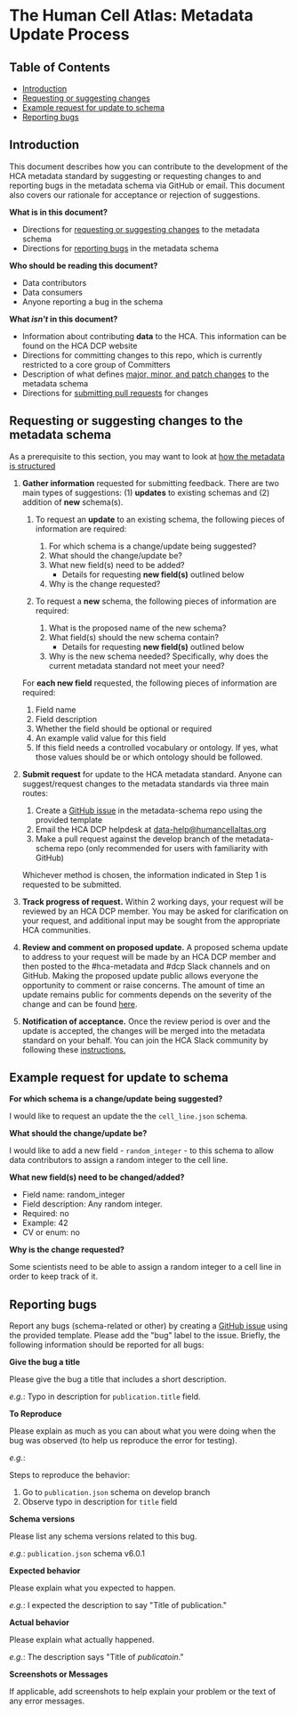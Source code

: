 # The Human Cell Atlas: Metadata Update Process

## Table of Contents
- [Introduction](#introduction)
- [Requesting or suggesting changes](#requesting-or-suggesting-changes-to-the-metadata-schema)
- [Example request for update to schema](#example-request-for-update-to-schema)
- [Reporting bugs](#reporting-bugs)

## Introduction

This document describes how you can contribute to the development of the HCA metadata standard by suggesting or requesting changes to and reporting bugs in the metadata schema via GitHub or email. This document also covers our rationale for acceptance or rejection of suggestions.

**What is in this document?**
 - Directions for [requesting or suggesting changes](#requesting-or-suggesting-changes-to-the-metadata-schema) to the metadata schema
 - Directions for [reporting bugs](#reporting-bugs) in the metadata schema

**Who should be reading this document?**
 - Data contributors
 - Data consumers
 - Anyone reporting a bug in the schema

**What *isn't* in this document?**
- Information about contributing **data** to the HCA. This information can be found on the HCA DCP website
- Directions for committing changes to this repo, which is currently restricted to a core group of Committers
- Description of what defines [major, minor, and patch changes](evolution.md#schema-versioning) to the metadata schema
- Directions for [submitting pull requests](committers.md) for changes

## Requesting or suggesting changes to the metadata schema

As a prerequisite to this section, you may want to look at [how the metadata is structured](structure.md)

1. **Gather information** requested for submitting feedback. There are two main types of suggestions: (1) **updates** to existing schemas and (2) addition of **new** schema(s).

    1. To request an **update** to an existing schema, the following pieces of information are required:

        1. For which schema is a change/update being suggested?
        1. What should the change/update be?
        1. What new field(s) need to be added?
            - Details for requesting **new field(s)** outlined below
        1. Why is the change requested?

    1. To request a **new** schema, the following pieces of information are required:

        1. What is the proposed name of the new schema?
        1. What field(s) should the new schema contain?
            - Details for requesting **new field(s)** outlined below
        1. Why is the new schema needed? Specifically, why does the current metadata standard not meet your need?
    
    For **each new field** requested, the following pieces of information are required:
    
    1. Field name
    1. Field description
    1. Whether the field should be optional or required
    1. An example valid value for this field
    1. If this field needs a controlled vocabulary or ontology. If yes, what those values should be or which ontology should be followed.
    
1. **Submit request** for update to the HCA metadata standard. Anyone can suggest/request changes to the metadata standards via three main routes:

    1. Create a [GitHub issue](https://github.com/HumanCellAtlas/metadata-schema/issues/new?template=schema_update.md) in the metadata-schema repo using the provided template
    1. Email the HCA DCP helpdesk at [data-help@humancellaltas.org](mailto:data-help@humancellaltas.org)
    1. Make a pull request against the develop branch of the metadata-schema repo (only recommended for users with familiarity with GitHub)
    
    Whichever method is chosen, the information indicated in Step 1 is requested to be submitted.

1. **Track progress of request.** Within 2 working days, your request will be reviewed by an HCA DCP member. You may be asked for clarification on your request, and additional input may be sought from the appropriate HCA communities.

1. **Review and comment on proposed update.** A proposed schema update to address to your request will be made by an HCA DCP member and then posted to the #hca-metadata and #dcp Slack channels and on GitHub. Making the proposed update public allows everyone the opportunity to comment or raise concerns. The amount of time an update remains public for comments depends on the severity of the change and can be found [here](committers.md#schema-update-acceptance-process).

1.  **Notification of acceptance.** Once the review period is over and the update is accepted, the changes will be merged into the metadata standard on your behalf. You can join the HCA Slack community by following these [instructions.](https://github.com/HumanCellAtlas/wiki/wiki)

## Example request for update to schema

**For which schema is a change/update being suggested?**

I would like to request an update the the `cell_line.json` schema.

**What should the change/update be?**

I would like to add a new field - `random_integer` - to this schema to allow data contributors to assign a random integer to the cell line.

**What new field(s) need to be changed/added?**

* Field name: random_integer
* Field description: Any random integer.
* Required: no
* Example: 42
* CV or enum: no

**Why is the change requested?**

Some scientists need to be able to assign a random integer to a cell line in order to keep track of it.

## Reporting bugs

Report any bugs (schema-related or other) by creating a [GitHub issue](https://github.com/HumanCellAtlas/metadata-schema/issues/new?template=bug_report.md) using the provided template. Please add the "bug" label to the issue. Briefly, the following information should be reported for all bugs:

**Give the bug a title**

Please give the bug a title that includes a short description.

*e.g.*: Typo in description for `publication.title` field.

**To Reproduce**

Please explain as much as you can about what you were doing when the bug was observed (to help us reproduce the error for testing).

*e.g.*:

Steps to reproduce the behavior:
1. Go to `publication.json` schema on develop branch
1. Observe typo in description for `title` field

**Schema versions**

Please list any schema versions related to this bug.
 
*e.g.*: `publication.json` schema v6.0.1

**Expected behavior**

Please explain what you expected to happen.
 
*e.g.*: I expected the description to say "Title of publication."

**Actual behavior**

Please explain what actually happened.

*e.g.*: The description says "Title of *publicatoin*."

**Screenshots or Messages**

If applicable, add screenshots to help explain your problem or the text of any error messages.
